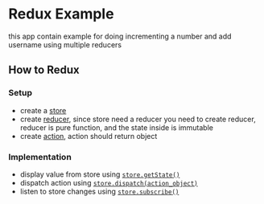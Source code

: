 # Redux Example
this app contain example for doing incrementing a number and add
username using multiple reducers

## How to Redux
### Setup
* create a [store](https://redux.js.org/docs/api/createStore.html) 
* create [reducer](https://redux.js.org/docs/basics/Reducers.html), since store need a reducer you need to create reducer, reducer is pure function, and the state inside is immutable 
* create [action](https://redux.js.org/docs/basics/Actions.html), action should return object 

### Implementation
* display value from store using [`store.getState()`](https://redux.js.org/docs/api/Store.html#getState)
* dispatch action using [`store.dispatch(action_object)`](https://redux.js.org/docs/api/Store.html#dispatch)
* listen to store changes using [`store.subscribe()`](https://redux.js.org/docs/api/Store.html#subscribe)
